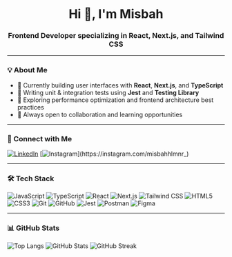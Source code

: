 <h1 align="center">Hi 👋, I'm Misbah</h1>
<h3 align="center">Frontend Developer specializing in React, Next.js, and Tailwind CSS</h3>

---

### 💡 About Me

- 🔭 Currently building user interfaces with **React**, **Next.js**, and **TypeScript**
- 🧪 Writing unit & integration tests using **Jest** and **Testing Library**
- 🌱 Exploring performance optimization and frontend architecture best practices
- 💬 Always open to collaboration and learning opportunities

---

### 🔗 Connect with Me

[![LinkedIn](https://img.shields.io/badge/-LinkedIn-blue?style=flat-square&logo=linkedin&link=https://linkedin.com/in/misbahlmnr)](https://linkedin.com/in/misbahlmnr)
[![Instagram](https://img.shields.io/badge/-Instagram-E4405F?style=flat-square&logo=instagram&logoColor=white&link=https://instagram.com/misbahhlmnr_)](https://instagram.com/misbahhlmnr_)

---

### 🛠️ Tech Stack

![JavaScript](https://img.shields.io/badge/-JavaScript-black?style=flat-square&logo=javascript)
![TypeScript](https://img.shields.io/badge/-TypeScript-007acc?style=flat-square&logo=typescript)
![React](https://img.shields.io/badge/-React-black?style=flat-square&logo=react)
![Next.js](https://img.shields.io/badge/-Next.js-black?style=flat-square&logo=next.js)
![Tailwind CSS](https://img.shields.io/badge/-TailwindCSS-38B2AC?style=flat-square&logo=tailwind-css)
![HTML5](https://img.shields.io/badge/-HTML5-E34F26?style=flat-square&logo=html5)
![CSS3](https://img.shields.io/badge/-CSS3-1572B6?style=flat-square&logo=css3)
![Git](https://img.shields.io/badge/-Git-F05032?style=flat-square&logo=git)
![GitHub](https://img.shields.io/badge/-GitHub-181717?style=flat-square&logo=github)
![Jest](https://img.shields.io/badge/-Jest-C21325?style=flat-square&logo=jest)
![Postman](https://img.shields.io/badge/-Postman-FF6C37?style=flat-square&logo=postman)
![Figma](https://img.shields.io/badge/-Figma-F24E1E?style=flat-square&logo=figma)

---

### 📊 GitHub Stats

![Top Langs](https://github-readme-stats.vercel.app/api/top-langs/?username=misbahlmnr&layout=compact&theme=default)
![GitHub Stats](https://github-readme-stats.vercel.app/api?username=misbahlmnr&show_icons=true&theme=default)
![GitHub Streak](https://github-readme-streak-stats.herokuapp.com/?user=misbahlmnr&theme=default)
